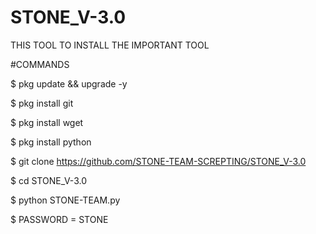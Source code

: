 # STONE_V-3.0
THIS TOOL TO INSTALL THE IMPORTANT TOOL




#COMMANDS

$ pkg update && upgrade -y

$ pkg install git 

$ pkg install wget

$ pkg install python

$ git clone https://github.com/STONE-TEAM-SCREPTING/STONE_V-3.0

$ cd STONE_V-3.0

$ python STONE-TEAM.py

$ PASSWORD = STONE
